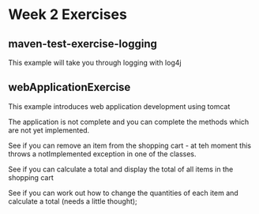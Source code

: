 # Week 2 Exercises

## maven-test-exercise-logging

This example will take you through logging with log4j

## webApplicationExercise

This example introduces web application development using tomcat

The application is not complete and you can complete the methods which are not yet implemented. 

See if you can remove an item from the shopping cart - at teh moment this throws a notImplemented exception in one of the classes.

See if you can calculate a total and display the total of all items in the shopping cart

See if you can work out how to change the quantities  of each item and calculate a total (needs a little thought);
